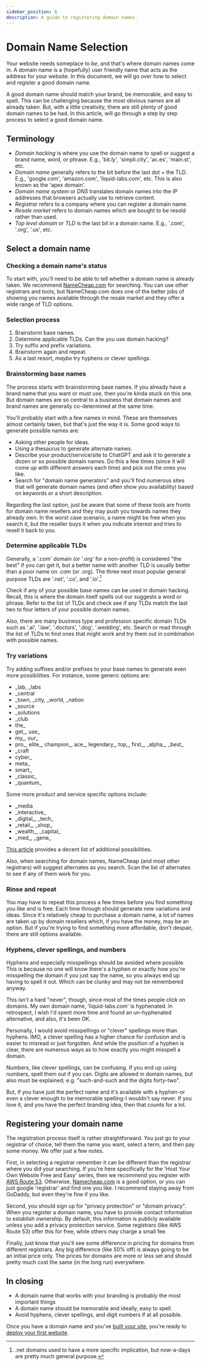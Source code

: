 ```yaml
---
sidebar_position: 6
description: A guide to registering domain names.
---
```

# Domain Name Selection

Your website needs someplace to _be_, and that's where domain names come in. A domain name is a (hopefully) user friendly name that acts as the address for your website. In this document, we will go over how to select and register a good domain name.

A good domain name should match your brand, be memorable, and easy to spell. This can be challenging because the most obvious names are all already taken. But, with a little creativity, there are still plenty of good domain names to be had. In this article, will go through a step by step process to select a good domain name.

## Terminology

- _Domain hacking_ is where you use the domain name to spell or suggest a brand name, word, or phrase. E.g., 'bit.ly', 'simpli.city', 'ac.es', 'main.st', etc.
- _Domain name_ generally refers to the bit before the last dot + the TLD. E.g., 'google.com', 'amazon.com', 'liquid-labs.com', etc. This is also known as the 'apex domain'.
- _Domain name system_ or _DNS_ translates domain names into the IP addresses that browsers actually use to retrieve content.
- _Registrar_ refers to a company where you can register a domain name.
- _Resale market_ refers to domain names which are bought to be resold rather than used.
- _Top level domain_ or _TLD_ is the last bit in a domain name. E.g., '.com', '.org', '.us', etc.

## Select a domain name

### Checking a domain name's status

To start with, you'll need to be able to tell whether a domain name is already taken. We recommend [NameCheap.com](https://namecheap.com) for searching. You can use other registrars and tools, but NameCheap.com does one of the better jobs of showing you names available through the resale market and they offer a wide range of TLD options.

### Selection process

1. Brainstorm base names.
2. Determine applicable TLDs. Can the you use domain hacking?
3. Try suffix and prefix variations.
4. Brainstorm again and repeat.
5. As a last resort, _maybe_ try hyphens or clever spellings.

### Brainstorming base names

The process starts with brainstorming base names. If you already have a brand name that you want or must use, then you're kinda stuck on this one. But domain names are so central to a business that domain names and brand names are generally co-determined at the same time.

You'll probably start with a few names in mind. These are themselves almost certainly taken, but that's just the way it is. Some good ways to generate possible names are:
- Asking other people for ideas.
- Using a thesaurus to generate alternate names.
- Describe your product/service/site to ChatGPT and ask it to generate a dozen or so possible domain names. Do this a few times (since it will come up with different answers each time) and pick out the ones you like.
- Search for "domain name generators" and you'll find numerous sites that will generate domain names (and often show you availability) based on keywords or a short description.

Regarding the last option, just be aware that some of these tools are fronts for domain name resellers and they may push you towards names they already own. In the worst case scenario, a name might be free when you search it, but the reseller buys it when you indicate interest and tries to resell it back to you.

### Determine applicable TLDs

Generally, a '.com' domain (or '.org' for a non-profit) is considered "the best" if you can get it, but a better name with another TLD is usually better than a poor name on .com (or .org). The three next most popular general purpose TLDs are '.net', '.co', and '.io'.[^1]

[^1]: .net domains used to have a more specific implication, but now-a-days are pretty much general purpose.

Check if any of your possible base names can be used in domain hacking. Recall, this is where the domain itself spells out our suggests a word or phrase. Refer to the list of TLDs and check see if any TLDs match the last two to four letters of your possible domain names.

Also, there are many business type and profession specific domain TLDs such as '.ai', '.law', '.doctors', '.dog', '.wedding', etc. Search or read through the list of TLDs to find ones that might work and try them out in combination with possible names.

### Try variations

Try adding suffixes and/or prefixes to your base names to generate even more possibilities. For instance, some generic options are:
- \_lab, \_labs
- \_central
- \_town, \_city, \_world, \_nation
- \_source
- \_solutions
- \_club
- the\_
- get\_, use\_
- my\_, our\_
- pro\_, elite\_, champion\_, ace\_, legendary\_, top\_, first\_, \_alpha\_, \_best\_
- \_craft
- cyber\_
- meta\_
- smart\_
- \_classic\_
- \_quantum\_

Some more product and service specific options include:
- \_media
- \_interactive\_
- \_digital\_, \_tech\_
- \_retail\_, \_shop\_
- \_wealth\_, \_capital\_
- \_med\_, \_gene\_

[This article](https://dailyblogtips.com/200-prefixes-and-suffixes-for-domain-names/) provides a decent list of additional possibilities.

Also, when searching for domain names, NameCheap (and most other registrars) will suggest alternates as you search. Scan the list of alternates to see if any of them work for you.

### Rinse and repeat

You may have to repeat this process a few times before you find something you like and is free. Each time through should generate new variations and ideas. Since it's relatively cheap to purchase a domain name, a lot of names are taken up by domain resellers which, if you have the money, may be an option. But if you're trying to find something more affordable, don't despair, there are still options available.

### Hyphens, clever spellings, and numbers

Hyphens and especially misspellings should be avoided where possible. This is because no one will know there's a hyphen or exactly how you're misspelling the domain if you just say the name, so you always end up having to spell it out. Which can be clunky and may not be remembered anyway.

This isn't a hard "never", though, since most of the times people click on domains. My own domain name, 'liquid-labs.com' is hyphenated. In retrospect, I wish I'd spent more time and found an un-hyphenated alternative, and also, it's been OK.

Personally, I would avoid misspellings or "clever" spellings more than hyphens. IMO, a clever spelling has a higher chance for confusion and is easier to misread or just forgotten. And while the position of a hyphen is clear, there are numerous ways as to how exactly you might misspell a domain.

Numbers, like clever spellings, can be confusing. If you end up using numbers, spell them out if you can. Digits are allowed in domain names, but also must be explained; e.g. "such-and-such and the digits forty-two".

But, if you have just the perfect name and it's available with a hyphen-or even a clever enough to be memorable spelling-I wouldn't say never. If you love it, and you have the perfect branding idea, then that counts for a lot.

## Registering your domain name

The registration process itself is rather straightforward. You just go to your registrar of choice, tell them the name you want, select a term, and then pay some money. We offer just a few notes.

First, in selecting a registrar remember it can be different than the registrar where you did your searching. If you're here specifically for the 'Host Your Own Website Free and Easy' series, then we recommend you register with [AWS Route 53](https://aws.amazon.com/route53/). Otherwise, [Namecheap.com](https://namecheap.com) is a good option, or you can just google 'registrar' and find one you like. I recommend staying away from GoDaddy, but even they're fine if you like.

Second, you should sign up for "privacy protection" or "domain privacy". When you register a domain name, you have to provide contact information to establish ownership. By default, this information is publicly available unless you add a privacy protection service. Some registrars (like AWS Route 53) offer this for free, while others may charge a small fee.

Finally, just know that you'll see some difference in pricing for domains from different registrars. Any big difference (like 50% off) is always going to be an initial price only. The prices for domains are more or less set and should pretty much cost the same (in the long run) everywhere.

## In closing

- A domain name that works with your branding is probably the most important things
- A domain name should be memorable and ideally, easy to spell.
- Avoid hyphens, clever spellings, and digit numbers if at all possible.

Once you have a domain name and you've [built your site](/docs/category/website-development), you're ready to [deploy your first website](/docs/get-started/your-first-site).